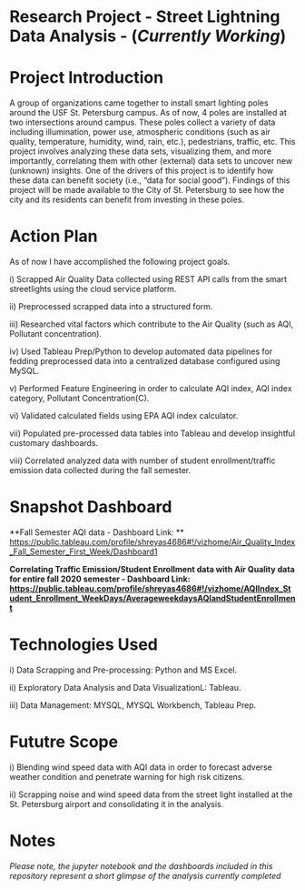 # Research Project - Street Lightning Data Analysis - (_Currently Working_)

# Project Introduction

A group of organizations came together to install smart lighting poles around the USF St. Petersburg campus. As of now, 4 poles are installed at two intersections around campus. These poles collect a variety of data including illumination, power use, atmospheric conditions (such as air quality, temperature, humidity, wind, rain, etc.), pedestrians, traffic, etc. This project involves analyzing these data sets, visualizing them, and more importantly, correlating them with other (external) data sets to uncover new (unknown) insights. One of the drivers of this project is to identify how these data can benefit society (i.e., “data for social good”). Findings of this project will be made available to the City of St. Petersburg to see how the city and its residents can benefit from investing in these poles. 

# Action Plan 

As of now I have accomplished the following project goals. 

i) Scrapped Air Quality Data collected using REST API calls from the smart streetlights using the cloud service platform.

ii) Preprocessed scrapped data into a structured form.

iii) Researched vital factors which contribute to the Air Quality (such as AQI, Pollutant concentration).

iv) Used Tableau Prep/Python to develop automated data pipelines for fedding preprocessed data into a centralized database configured using MySQL.

v) Performed Feature Engineering in order to calculate AQI index, AQI index category, Pollutant Concentration(C).

vi) Validated calculated fields using EPA AQI index calculator.

vii) Populated pre-processed data tables into Tableau and develop insightful customary dashboards.

viii) Correlated analyzed data with number of student enrollment/traffic emission data collected during the fall semester.

# Snapshot Dashboard 

**Fall Semester AQI data - Dashboard Link: ** https://public.tableau.com/profile/shreyas4686#!/vizhome/Air_Quality_Index_Fall_Semester_First_Week/Dashboard1

**Correlating Traffic Emission/Student Enrollment data with Air Quality data for entire fall 2020 semester - Dashboard Link: https://public.tableau.com/profile/shreyas4686#!/vizhome/AQIIndex_Student_Enrollment_WeekDays/AverageweekdaysAQIandStudentEnrollment**

# Technologies Used

i) Data Scrapping and Pre-processing: Python and MS Excel.

ii) Exploratory Data Analysis and Data VisualizationL: Tableau.

iii) Data Management: MYSQL, MYSQL Workbench, Tableau Prep. 

# Fututre Scope

i) Blending wind speed data with AQI data in order to forecast adverse weather condition and penetrate warning for high risk citizens.

ii) Scrapping noise and wind speed data from the street light installed at the St. Petersburg airport and consolidating it in the analysis. 

# Notes

_Please note, the jupyter notebook and the dashboards included in this repository represent a short glimpse of the analysis currently completed_
